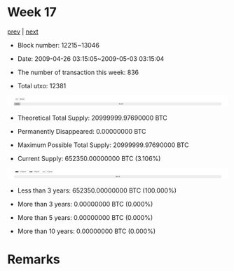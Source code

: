 # Week 17

[prev](week0016.md) | [next](week0018.md)

- Block number: 12215~13046

- Date: 2009-04-26 03:15:05~2009-05-03 03:15:04

- The number of transaction this week: 836

- Total utxo: 12381

![](../images/mined_week0017.png)

- Theoretical Total Supply: 20999999.97690000 BTC

- Permanently Disappeared: 0.00000000 BTC

- Maximum Possible Total Supply: 20999999.97690000 BTC

- Current Supply: 652350.00000000 BTC (3.106%)

![](../images/year_week0017.png)


- Less than 3 years: 652350.00000000 BTC (100.000%)

- More than 3 years: 0.00000000 BTC (0.000%)

- More than 5 years: 0.00000000 BTC (0.000%)

- More than 10 years: 0.00000000 BTC (0.000%)

# Remarks

